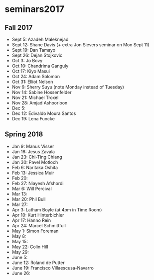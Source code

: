# seminars2017

## Fall 2017

 - Sept 5: Azadeh Maleknejad
 - Sept 12: Shane Davis (+ extra Jon Sievers seminar on Mon Sept 11)
 - Sept 19: Dan Tamayo
 - Sept 26: Dejan Stojkovic
 - Oct 3: Jo Bovy
 - Oct 10: Chandrima Ganguly
 - Oct 17: Kiyo Masui
 - Oct 24: Adam Solomon
 - Oct 31: Elliot Nelson
 - Nov 6: Sherry Suyu (note Monday instead of Tuesday)
 - Nov 14: Sabine Hossenfelder
 - Nov 21: Michael Troxel
 - Nov 28: Amjad Ashoorioon
 - Dec 5:
 - Dec 12: Edivaldo Moura Santos
 - Dec 19: Lena Funcke

## Spring 2018

 - Jan 9: Manus Visser
 - Jan 16: Jesus Zavala
 - Jan 23: Chi-Ting Chiang
 - Jan 30: Pavel Motloch
 - Feb 6: Naritaka Oshita
 - Feb 13: Jessica Muir
 - Feb 20:
 - Feb 27: Niayesh Afshordi
 - Mar 6: Will Percival
 - Mar 13: 
 - Mar 20: Phil Bull
 - Mar 27: 
 - Apr 3: Latham Boyle (at 4pm in Time Room)
 - Apr 10: Kurt Hinterbichler
 - Apr 17: Hanno Rein
 - Apr 24: Marcel Schmittfull
 - May 1: Simon Foreman
 - May 8:
 - May 15:
 - May 22: Colin Hill
 - May 29:
 - June 5:
 - June 12: Roland de Putter
 - June 19: Francisco Villaescusa-Navarro
 - June 26:
